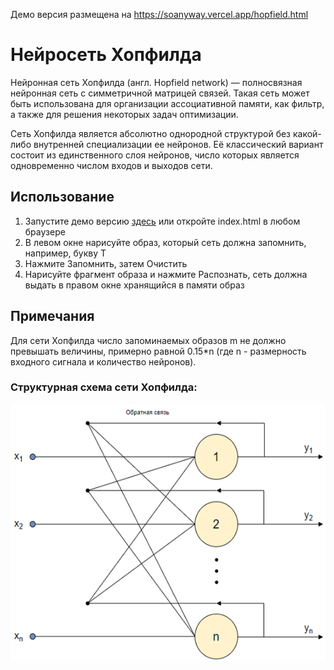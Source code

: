 Демо версия размещена на https://soanyway.vercel.app/hopfield.html
# Нейросеть Хопфилда
Нейронная сеть Хопфилда (англ. Hopfield network) — полносвязная нейронная сеть с симметричной матрицей связей. Такая сеть может быть использована для организации ассоциативной памяти, как фильтр, а также для решения некоторых задач оптимизации.

Сеть Хопфилда является абсолютно однородной структурой без какой-либо внутренней специализации ее нейронов. Её классический вариант состоит из единственного слоя нейронов, число которых является одновременно числом входов и выходов сети.
## Использование
1. Запустите демо версию [здесь](https://soanyway.vercel.app/hopfield.html) или откройте index.html в любом браузере
2. В левом окне нарисуйте образ, который сеть должна запомнить, например, букву Т
3. Нажмите Запомнить, затем Очистить
4. Нарисуйте фрагмент образа и нажмите Распознать, сеть должна выдать в правом окне хранящийся в памяти образ
## Примечания
Для сети Хопфилда число запоминаемых образов m не должно превышать величины, примерно равной 0.15*n (где n - размерность входного сигнала и количество нейронов).
### Структурная схема сети Хопфилда:
![Структура сети](../images/hopfield-nn-structure.png)